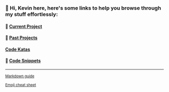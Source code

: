 ### 👋 Hi, Kevin here, here's some links to help you browse through my stuff effortlessly:

#### 🌱 [Current Project]()

#### :open_file_folder: [Past Projects](/past-projects.md)

#### [Code Katas](/code-katas.md)

#### 💬 [Code Snippets](https://github.com/kevinngth/snippets)

<!--
To-do list:
fill up past projects and code katas page
-->
<hr/>
<sup><a href="https://docs.github.com/en/github/writing-on-github/basic-writing-and-formatting-syntax">Markdown guide</a></sup>

<sup><a href="https://www.webfx.com/tools/emoji-cheat-sheet/">Emoji cheat sheet</a></sup>
  

